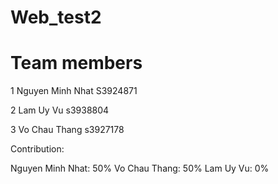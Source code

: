 # Web_test2
# Team members
1 Nguyen Minh Nhat
  S3924871

2 Lam Uy Vu
  s3938804

3 Vo Chau Thang
  s3927178

  Contribution:

  Nguyen Minh Nhat: 50%
  Vo Chau Thang: 50%
  Lam Uy Vu: 0%
